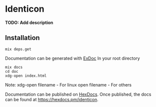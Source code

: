 # Identicon

**TODO: Add description**

## Installation

```
mix deps.get
```

Documentation can be generated with [ExDoc](https://github.com/elixir-lang/ex_doc)
In your root directory
```
mix docs
cd doc
xdg-open index.html
```
Note:
xdg-open filename - For linux
open filename - For others

Documentation can be published on [HexDocs](https://hexdocs.pm). Once published, the docs can
be found at <https://hexdocs.pm/identicon>.

